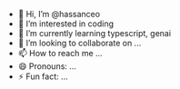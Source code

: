 - 👋 Hi, I’m @hassanceo
- 👀 I’m interested in coding
- 🌱 I’m currently learning typescript, genai
- 💞️ I’m looking to collaborate on ...
- 📫 How to reach me ...
- 😄 Pronouns: ...
- ⚡ Fun fact: ...

<!---
hassanceo/hassanceo is a ✨ special ✨ repository because its `README.md` (this file) appears on your GitHub profile.
You can click the Preview link to take a look at your changes.
--->
